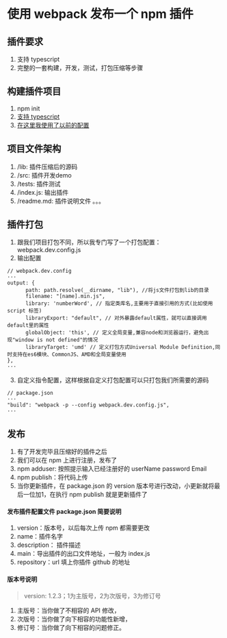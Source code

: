 
# 使用 webpack 发布一个 npm 插件
## 插件要求
1. 支持 typescript
2. 完整的一套构建，开发，测试，打包压缩等步骤

## 构建插件项目
1. npm init
2. [支持 typescript](https://www.tomz.club/blog/md/Pragram/typeScript/2021-01/200301.md)
3. [在这里我使用了以前的配置](https://github.com/spiritzx/easy_pack_webpack4)

## 项目文件架构
1. /lib: 插件压缩后的源码
2. /src: 插件开发demo
3. /tests: 插件测试
4. /index.js: 输出插件
5. /readme.md: 插件说明文件
。。。

## 插件打包
1. 跟我们项目打包不同，所以我专门写了一个打包配置：webpack.dev.config.js
2. 输出配置

```
// webpack.dev.config
···
output: {
      path: path.resolve(__dirname, "lib"), //将js文件打包到lib的目录
      filename: "[name].min.js",
      library: 'numberWord', // 指定类库名,主要用于直接引用的方式(比如使用script 标签)
      libraryExport: "default", // 对外暴露default属性，就可以直接调用default里的属性
      globalObject: 'this', // 定义全局变量,兼容node和浏览器运行，避免出现"window is not defined"的情况
      libraryTarget: 'umd' // 定义打包方式Universal Module Definition,同时支持在es6模块、CommonJS、AMD和全局变量使用
},
···
```

3. 自定义指令配置，这样根据自定义打包配置可以只打包我们所需要的源码

```
// package.json
···
"build": "webpack -p --config webpack.dev.config.js",
···
```

## 发布
1. 有了开发完毕且压缩好的插件之后
2. 我们可以在 npm 上进行注册，发布了
3. npm adduser: 按照提示输入已经注册好的 userName password Email
4. npm publish：将代码上传
5. 当你更新插件，在 package.json 的 version 版本号进行改动，小更新就将最后一位加1，在执行 npm publish 就是更新插件了

#### 发布插件配置文件 package.json 简要说明
1. version：版本号，以后每次上传 npm 都需要更改
2. name：插件名字
3. description： 插件描述
4. main：导出插件的出口文件地址，一般为 index.js
5. repository：url 填上你插件 github 的地址

#### 版本号说明
> version: 1.2.3；1为主版号，2为次版号，3为修订号

1. 主版号：当你做了不相容的 API 修改，
2. 次版号：当你做了向下相容的功能性新增，
3. 修订号：当你做了向下相容的问题修正。
